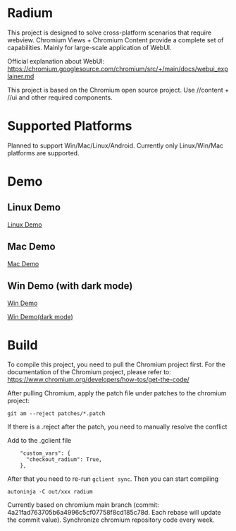 # Radium

This project is designed to solve cross-platform scenarios that require webview. Chromium Views + Chromium Content provide a complete set of capabilities. Mainly for large-scale application of WebUI.

Official explanation about WebUI: https://chromium.googlesource.com/chromium/src/+/main/docs/webui_explainer.md

This project is based on the Chromium open source project. Use //content + //ui and other required components.

# Supported Platforms

Planned to support Win/Mac/Linux/Android. Currently only Linux/Win/Mac platforms are supported.

# Demo

## Linux Demo
[Linux Demo](https://github.com/user-attachments/assets/3cc0ed85-7389-4d34-914c-9c34ab3f956c)

## Mac Demo
[Mac Demo](https://github.com/user-attachments/assets/a5c45bf1-fb70-4a2b-9b62-03c0c4060a7f)

## Win Demo (with dark mode)
[Win Demo](https://github.com/user-attachments/assets/9d9608b3-dc6c-4595-9761-3aacd8877d0d)

[Win Demo(dark mode)](https://github.com/user-attachments/assets/8a7ef266-d1a8-48dc-9179-a671ec6b6f4b)

# Build
To compile this project, you need to pull the Chromium project first. For the documentation of the Chromium project, please refer to: https://www.chromium.org/developers/how-tos/get-the-code/

After pulling Chromium, apply the patch file under patches to the chromium project:
```
git am --reject patches/*.patch
```

If there is a .reject after the patch, you need to manually resolve the conflict

Add to the .gclient file

```
    "custom_vars": {
      "checkout_radium": True,
    },
```

After that you need to re-run `gclient sync`. Then you can start compiling
```shell
autoninja -C out/xxx radium
```

Currently based on chromium main branch (commit: 4a21fad763705b6a4996c5cf07758f8cd185c78d. Each rebase will update the commit value). Synchronize chromium repository code every week.
